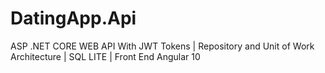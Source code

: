 # DatingApp.Api
ASP .NET CORE WEB API  With JWT Tokens |
Repository and Unit of Work Architecture | 
SQL LITE |
Front End Angular 10
